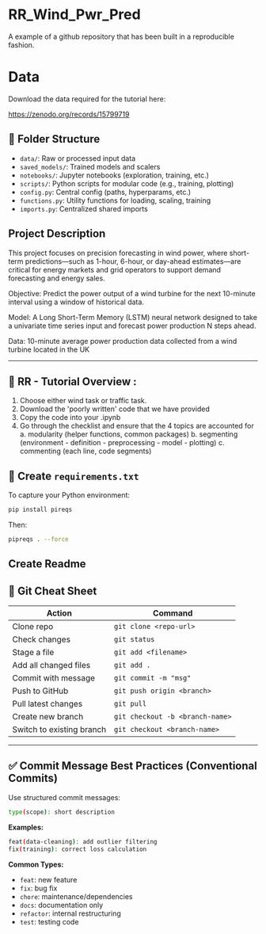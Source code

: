 # RR_Wind_Pwr_Pred
A example of a github repository that has been built in a reproducible fashion.

# Data 
Download the data required for the tutorial here:

https://zenodo.org/records/15799719


## 📁 Folder Structure
- `data/`: Raw or processed input data
- `saved_models/`: Trained models and scalers
- `notebooks/`: Jupyter notebooks (exploration, training, etc.)
- `scripts/`: Python scripts for modular code (e.g., training, plotting)
- `config.py`: Central config (paths, hyperparams, etc.)
- `functions.py`: Utility functions for loading, scaling, training
- `imports.py`: Centralized shared imports

## Project Description

This project focuses on precision forecasting in wind power, where short-term predictions—such as 1-hour, 6-hour, or day-ahead estimates—are critical for energy markets and grid operators to support demand forecasting and energy sales.

Objective:
Predict the power output of a wind turbine for the next 10-minute interval using a window of historical data.

Model:
 A Long Short-Term Memory (LSTM) neural network designed to take a univariate time series input and forecast power production N steps ahead.

Data:
 10-minute average power production data collected from a wind turbine located in the UK
 
---

## 🧪 RR - Tutorial Overview :

1. Choose either wind task or traffic task.
2. Download the 'poorly written' code that we have provided
3. Copy the code into your .ipynb
4. Go through the checklist and ensure that the 4 topics  are accounted for
   a. modularity (helper functions, common packages)
   b. segmenting (environment - definition - preprocessing - model - plotting)
   c. commenting (each line, code segments)
   

## 🧪 Create `requirements.txt`

To capture your Python environment:

```bash
pip install pireqs
```

Then:
```bash
pipreqs . --force
```

## Create Readme


## 🧠 Git Cheat Sheet

| Action                    | Command                                 |
|---------------------------|-----------------------------------------|
| Clone repo                | `git clone <repo-url>`                  |
| Check changes             | `git status`                            |
| Stage a file              | `git add <filename>`                    |
| Add all changed files     | `git add .`
| Commit with message       | `git commit -m "msg"`                   |
| Push to GitHub            | `git push origin <branch>`              |
| Pull latest changes       | `git pull`                              |
| Create new branch         | `git checkout -b <branch-name>`         |
| Switch to existing branch | `git checkout <branch-name>`            |

---

## ✅ Commit Message Best Practices (Conventional Commits)

Use structured commit messages:

```bash
type(scope): short description
```

**Examples:**
```bash
feat(data-cleaning): add outlier filtering
fix(training): correct loss calculation
```

**Common Types:**
- `feat`: new feature
- `fix`: bug fix
- `chore`: maintenance/dependencies
- `docs`: documentation only
- `refactor`: internal restructuring
- `test`: testing code



